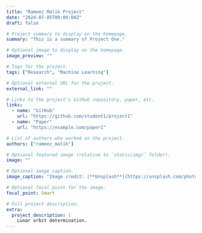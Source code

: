```yaml
---
title: "Rameez Malik Project"
date: "2024-07-05T00:00:00Z"
draft: false

# Project summary to display on the homepage.
summary: "This is a summary of Project One."

# Optional image to display on the homepage.
image_preview: ""

# Tags for the project.
tags: ["Research", "Machine Learning"]

# Optional external URL for the project.
external_link: ""

# Links to the project's GitHub repository, paper, etc.
links:
  - name: "GitHub"
    url: "https://github.com/student1/project1"
  - name: "Paper"
    url: "https://example.com/paper1"

# List of authors who worked on the project.
authors: ["rameez_malik"]

# Optional featured image (relative to `static/img/` folder).
image: ""

# Optional image caption.
image_caption: "Image credit: [**Unsplash**](https://unsplash.com/photos/pLCdAaMFLTE)"

# Optional focal point for the image.
focal_point: Smart

# Full project description.
extra:
  project_description: |
    Lunar orbit determination.
---
```

